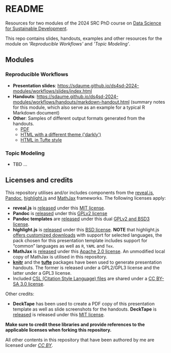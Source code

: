 # README

Resources for two modules of the 2024 SRC PhD course on [Data Science for Sustainable Development](https://github.com/juanrocha/ds4sd).   

This repo contains slides, handouts, examples and other resources for the module on *'Reproducible Workflows'* and *'Topic Modeling'*.

## Modules

### Reproducible Workflows

* **Presentation slides**: https://sdaume.github.io/ds4sd-2024-modules/workflows/slides/index.html
* **Handouts**: https://sdaume.github.io/ds4sd-2024-modules/workflows/handouts/markdown-handout.html (summary notes for this module, which also serve as an example for a typical R Markdown document) 
* **Other**: Samples of different output formats generated from the handouts.
  * [PDF](https://sdaume.github.io/ds4sd-2024-modules/workflows/handouts/variations/markdown-handout.pdf) 
  * [HTML with a different theme ('darkly')](https://sdaume.github.io/ds4sd-2024-modules/workflows/handouts/variations/markdown-handout-darkly.html) 
  * [HTML in Tufte style](https://sdaume.github.io/ds4sd-2024-modules/workflows/handouts/variations/markdown-handout-tufte.html) 


### Topic Modeling

* TBD ...



## Licenses and credits

This repository utilises and/or includes components from the
[reveal.js](https://revealjs.com/), [Pandoc](https://pandoc.org/),
[highlight.js](https://highlightjs.org) and
[MathJax](https://www.mathjax.org) frameworks. The following licenses
apply:

  - **reveal.js** is [released](https://github.com/hakimel/reveal.js)
    under this [MIT
    license](https://github.com/hakimel/reveal.js/blob/master/LICENSE).
  - **Pandoc** is [released](https://github.com/jgm/pandoc) under this
    [GPLv2 license](https://github.com/jgm/pandoc/blob/master/COPYRIGHT)
  - **Pandoc templates** are
    [released](https://github.com/jgm/pandoc/tree/master/data/templates)
    under this dual [GPLv2 and BSD3
    license](https://github.com/jgm/pandoc/blob/master/data/templates/README.markdown).
  - **highlight.js** is
    [released](https://github.com/isagalaev/highlight.js) under this
    [BSD
    license](https://github.com/isagalaev/highlight.js/blob/master/LICENSE).
    **NOTE** that highlight.js [offers customized
    downloads](https://highlightjs.org/download/) with support for
    selected languages, the pack chosen for this presentation template
    includes support for “common” languages as well as `R`, `YAML` and
    `Tex`.
  - **MathJax** is [released](https://github.com/mathjax/MathJax) under
    this [Apache 2.0
    license](https://github.com/mathjax/MathJax/blob/master/LICENSE). An
    unmodified local copy of MathJax is utilised in this repository.
  - **[knitr](https://github.com/yihui/knitr)** and the
    **[tufte](https://github.com/rstudio/tufte)** packages have been
    used to generate presentation handouts. The former is released under
    a GPL2/GPL3 license and the latter under a GPL3 license.
  - Included [CSL (Citation Style Language) files](https://citationstyles.org/) are shared under a [CC BY-SA 3.0 license](https://creativecommons.org/licenses/by-sa/3.0/).

Other credits:

  - **DeckTape** has been used to create a PDF copy of this presentation
    template as well as slide screenshots for the handouts. **DeckTape**
    is [released](https://github.com/astefanutti/decktape) is released
    under this [MIT
    license](https://github.com/astefanutti/decktape/blob/master/LICENSE).

**Make sure to credit these libraries and provide references to the
applicable licenses when forking this repository.**

All other contents in this repository that have been authored by me are
licensed under *[CC BY](https://creativecommons.org/licenses/by/4.0/)*.
